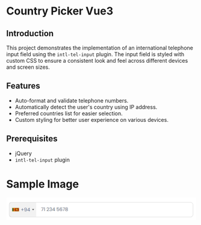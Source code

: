 # Country Picker Vue3


## Introduction
This project demonstrates the implementation of an international telephone input field using the `intl-tel-input` plugin. The input field is styled with custom CSS to ensure a consistent look and feel across different devices and screen sizes.

## Features
- Auto-format and validate telephone numbers.
- Automatically detect the user's country using IP address.
- Preferred countries list for easier selection.
- Custom styling for better user experience on various devices.

## Prerequisites
- jQuery
- `intl-tel-input` plugin


# Sample Image

![Sample Input Field](https://github.com/AroshaRavishan/Country-Picker-Vue/raw/main/Input%20Field.png)
